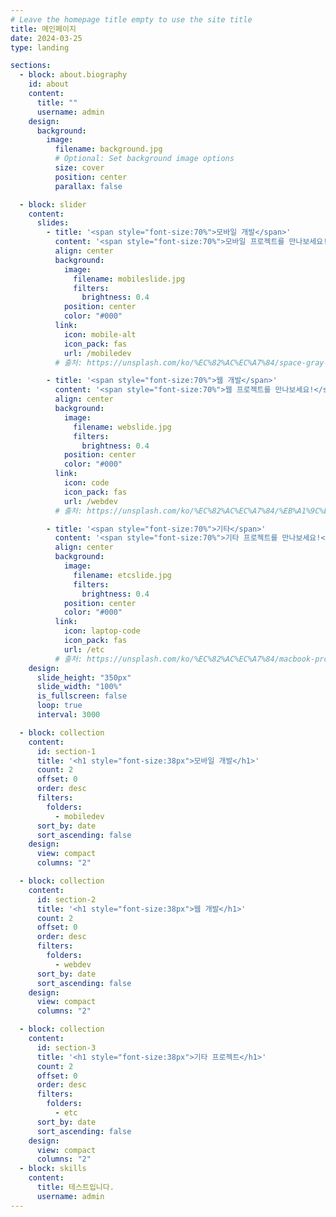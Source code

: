 ```yaml
---
# Leave the homepage title empty to use the site title
title: 메인페이지
date: 2024-03-25
type: landing

sections:
  - block: about.biography
    id: about
    content:
      title: ""
      username: admin
    design:
      background:
        image:
          filename: background.jpg
          # Optional: Set background image options
          size: cover
          position: center
          parallax: false

  - block: slider
    content:
      slides:
        - title: '<span style="font-size:70%">모바일 개발</span>'
          content: '<span style="font-size:70%">모바일 프로젝트를 만나보세요!</span>'
          align: center
          background:
            image:
              filename: mobileslide.jpg
              filters:
                brightness: 0.4
            position: center
            color: "#000"
          link:
            icon: mobile-alt
            icon_pack: fas
            url: /mobiledev
          # 출처: https://unsplash.com/ko/%EC%82%AC%EC%A7%84/space-gray-iphone-x-9e9PD9blAto

        - title: '<span style="font-size:70%">웹 개발</span>'
          content: '<span style="font-size:70%">웹 프로젝트를 만나보세요!</span>'
          align: center
          background:
            image:
              filename: webslide.jpg
              filters:
                brightness: 0.4
            position: center
            color: "#000"
          link:
            icon: code
            icon_pack: fas
            url: /webdev
          # 출처: https://unsplash.com/ko/%EC%82%AC%EC%A7%84/%EB%A1%9C%EA%B3%A0-JySoEnr-eOg

        - title: '<span style="font-size:70%">기타</span>'
          content: '<span style="font-size:70%">기타 프로젝트를 만나보세요!</span>'
          align: center
          background:
            image:
              filename: etcslide.jpg
              filters:
                brightness: 0.4
            position: center
            color: "#000"
          link:
            icon: laptop-code
            icon_pack: fas
            url: /etc
          # 출처: https://unsplash.com/ko/%EC%82%AC%EC%A7%84/macbook-pro-showing-programming-language-xrVDYZRGdw4
    design:
      slide_height: "350px"
      slide_width: "100%"
      is_fullscreen: false
      loop: true
      interval: 3000

  - block: collection
    content:
      id: section-1
      title: '<h1 style="font-size:38px">모바일 개발</h1>'
      count: 2
      offset: 0
      order: desc
      filters:
        folders:
          - mobiledev
      sort_by: date
      sort_ascending: false
    design:
      view: compact
      columns: "2"

  - block: collection
    content:
      id: section-2
      title: '<h1 style="font-size:38px">웹 개발</h1>'
      count: 2
      offset: 0
      order: desc
      filters:
        folders:
          - webdev
      sort_by: date
      sort_ascending: false
    design:
      view: compact
      columns: "2"

  - block: collection
    content:
      id: section-3
      title: '<h1 style="font-size:38px">기타 프로젝트</h1>'
      count: 2
      offset: 0
      order: desc
      filters:
        folders:
          - etc
      sort_by: date
      sort_ascending: false
    design:
      view: compact
      columns: "2"
  - block: skills
    content:
      title: 테스트입니다.
      username: admin
---
```

